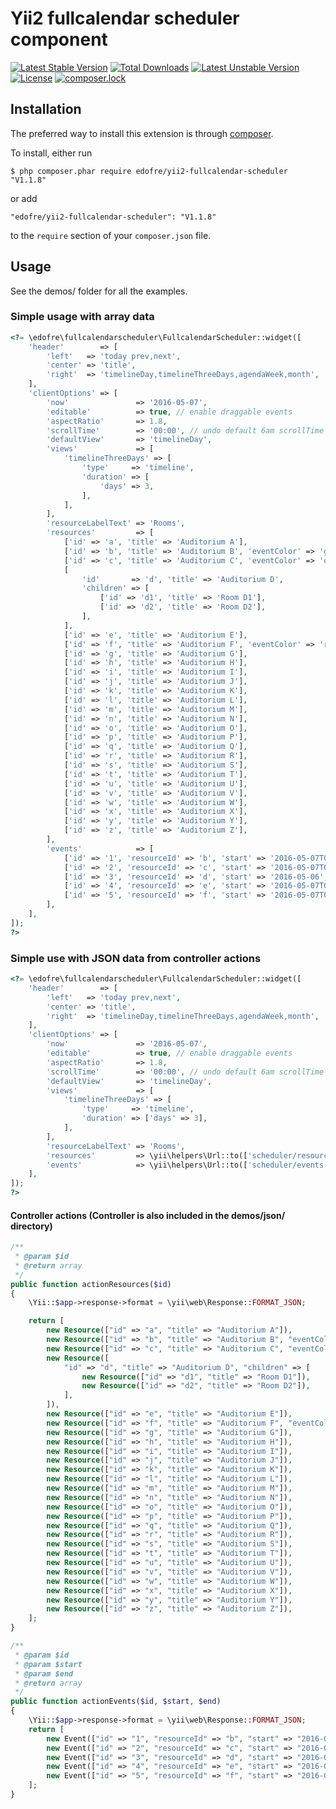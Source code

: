 # Yii2 fullcalendar scheduler component

[![Latest Stable Version](https://poser.pugx.org/edofre/yii2-fullcalendar-scheduler/v/stable)](https://packagist.org/packages/edofre/yii2-fullcalendar-scheduler)
[![Total Downloads](https://poser.pugx.org/edofre/yii2-fullcalendar-scheduler/downloads)](https://packagist.org/packages/edofre/yii2-fullcalendar-scheduler)
[![Latest Unstable Version](https://poser.pugx.org/edofre/yii2-fullcalendar-scheduler/v/unstable)](https://packagist.org/packages/edofre/yii2-fullcalendar-scheduler)
[![License](https://poser.pugx.org/edofre/yii2-fullcalendar-scheduler/license)](https://packagist.org/packages/edofre/yii2-fullcalendar-scheduler)
[![composer.lock](https://poser.pugx.org/edofre/yii2-fullcalendar-scheduler/composerlock)](https://packagist.org/packages/edofre/yii2-fullcalendar-scheduler)

## Installation

The preferred way to install this extension is through [composer](http://getcomposer.org/download/).

To install, either run

```
$ php composer.phar require edofre/yii2-fullcalendar-scheduler "V1.1.8"
```

or add

```
"edofre/yii2-fullcalendar-scheduler": "V1.1.8"
```

to the ```require``` section of your `composer.json` file.

## Usage

See the demos/ folder for all the examples.

### Simple usage with array data
```php
<?= \edofre\fullcalendarscheduler\FullcalendarScheduler::widget([
	'header'        => [
		'left'   => 'today prev,next',
		'center' => 'title',
		'right'  => 'timelineDay,timelineThreeDays,agendaWeek,month',
	],
	'clientOptions' => [
		'now'               => '2016-05-07',
		'editable'          => true, // enable draggable events
		'aspectRatio'       => 1.8,
		'scrollTime'        => '00:00', // undo default 6am scrollTime
		'defaultView'       => 'timelineDay',
		'views'             => [
			'timelineThreeDays' => [
				'type'     => 'timeline',
				'duration' => [
					'days' => 3,
				],
			],
		],
		'resourceLabelText' => 'Rooms',
		'resources'         => [
			['id' => 'a', 'title' => 'Auditorium A'],
			['id' => 'b', 'title' => 'Auditorium B', 'eventColor' => 'green'],
			['id' => 'c', 'title' => 'Auditorium C', 'eventColor' => 'orange'],
			[
				'id'       => 'd', 'title' => 'Auditorium D',
				'children' => [
					['id' => 'd1', 'title' => 'Room D1'],
					['id' => 'd2', 'title' => 'Room D2'],
				],
			],
			['id' => 'e', 'title' => 'Auditorium E'],
			['id' => 'f', 'title' => 'Auditorium F', 'eventColor' => 'red'],
			['id' => 'g', 'title' => 'Auditorium G'],
			['id' => 'h', 'title' => 'Auditorium H'],
			['id' => 'i', 'title' => 'Auditorium I'],
			['id' => 'j', 'title' => 'Auditorium J'],
			['id' => 'k', 'title' => 'Auditorium K'],
			['id' => 'l', 'title' => 'Auditorium L'],
			['id' => 'm', 'title' => 'Auditorium M'],
			['id' => 'n', 'title' => 'Auditorium N'],
			['id' => 'o', 'title' => 'Auditorium O'],
			['id' => 'p', 'title' => 'Auditorium P'],
			['id' => 'q', 'title' => 'Auditorium Q'],
			['id' => 'r', 'title' => 'Auditorium R'],
			['id' => 's', 'title' => 'Auditorium S'],
			['id' => 't', 'title' => 'Auditorium T'],
			['id' => 'u', 'title' => 'Auditorium U'],
			['id' => 'v', 'title' => 'Auditorium V'],
			['id' => 'w', 'title' => 'Auditorium W'],
			['id' => 'x', 'title' => 'Auditorium X'],
			['id' => 'y', 'title' => 'Auditorium Y'],
			['id' => 'z', 'title' => 'Auditorium Z'],
		],
		'events'            => [
			['id' => '1', 'resourceId' => 'b', 'start' => '2016-05-07T02:00:00', 'end' => '2016-05-07T07:00:00', 'title' => 'event 1'],
			['id' => '2', 'resourceId' => 'c', 'start' => '2016-05-07T05:00:00', 'end' => '2016-05-07T22:00:00', 'title' => 'event 2'],
			['id' => '3', 'resourceId' => 'd', 'start' => '2016-05-06', 'end' => '2016-05-08', 'title' => 'event 3'],
			['id' => '4', 'resourceId' => 'e', 'start' => '2016-05-07T03:00:00', 'end' => '2016-05-07T08:00:00', 'title' => 'event 4'],
			['id' => '5', 'resourceId' => 'f', 'start' => '2016-05-07T00:30:00', 'end' => '2016-05-07T02:30:00', 'title' => 'event 5'],
		],
	],
]);
?>
```

### Simple use with JSON data from controller actions
```php
<?= \edofre\fullcalendarscheduler\FullcalendarScheduler::widget([
	'header'        => [
		'left'   => 'today prev,next',
		'center' => 'title',
		'right'  => 'timelineDay,timelineThreeDays,agendaWeek,month',
	],
	'clientOptions' => [
		'now'               => '2016-05-07',
		'editable'          => true, // enable draggable events
		'aspectRatio'       => 1.8,
		'scrollTime'        => '00:00', // undo default 6am scrollTime
		'defaultView'       => 'timelineDay',
		'views'             => [
			'timelineThreeDays' => [
				'type'     => 'timeline',
				'duration' => ['days' => 3],
			],
		],
		'resourceLabelText' => 'Rooms',
		'resources'         => \yii\helpers\Url::to(['scheduler/resources', 'id' => 1]),
		'events'            => \yii\helpers\Url::to(['scheduler/events', 'id' => 2]),
	],
]);
?>
```

#### Controller actions (Controller is also included in the demos/json/ directory)
```php
/**
 * @param $id
 * @return array
 */
public function actionResources($id)
{
    \Yii::$app->response->format = \yii\web\Response::FORMAT_JSON;

    return [
        new Resource(["id" => "a", "title" => "Auditorium A"]),
        new Resource(["id" => "b", "title" => "Auditorium B", "eventColor" => "green"]),
        new Resource(["id" => "c", "title" => "Auditorium C", "eventColor" => "orange"]),
        new Resource([
            "id" => "d", "title" => "Auditorium D", "children" => [
                new Resource(["id" => "d1", "title" => "Room D1"]),
                new Resource(["id" => "d2", "title" => "Room D2"]),
            ],
        ]),
        new Resource(["id" => "e", "title" => "Auditorium E"]),
        new Resource(["id" => "f", "title" => "Auditorium F", "eventColor" => "red"]),
        new Resource(["id" => "g", "title" => "Auditorium G"]),
        new Resource(["id" => "h", "title" => "Auditorium H"]),
        new Resource(["id" => "i", "title" => "Auditorium I"]),
        new Resource(["id" => "j", "title" => "Auditorium J"]),
        new Resource(["id" => "k", "title" => "Auditorium K"]),
        new Resource(["id" => "l", "title" => "Auditorium L"]),
        new Resource(["id" => "m", "title" => "Auditorium M"]),
        new Resource(["id" => "n", "title" => "Auditorium N"]),
        new Resource(["id" => "o", "title" => "Auditorium O"]),
        new Resource(["id" => "p", "title" => "Auditorium P"]),
        new Resource(["id" => "q", "title" => "Auditorium Q"]),
        new Resource(["id" => "r", "title" => "Auditorium R"]),
        new Resource(["id" => "s", "title" => "Auditorium S"]),
        new Resource(["id" => "t", "title" => "Auditorium T"]),
        new Resource(["id" => "u", "title" => "Auditorium U"]),
        new Resource(["id" => "v", "title" => "Auditorium V"]),
        new Resource(["id" => "w", "title" => "Auditorium W"]),
        new Resource(["id" => "x", "title" => "Auditorium X"]),
        new Resource(["id" => "y", "title" => "Auditorium Y"]),
        new Resource(["id" => "z", "title" => "Auditorium Z"]),
    ];
}

/**
 * @param $id
 * @param $start
 * @param $end
 * @return array
 */
public function actionEvents($id, $start, $end)
{
    \Yii::$app->response->format = \yii\web\Response::FORMAT_JSON;
    return [
        new Event(["id" => "1", "resourceId" => "b", "start" => "2016-05-07T02:00:00", "end" => "2016-05-07T07:00:00", "title" => "event 1"]),
        new Event(["id" => "2", "resourceId" => "c", "start" => "2016-05-07T05:00:00", "end" => "2016-05-07T22:00:00", "title" => "event 2"]),
        new Event(["id" => "3", "resourceId" => "d", "start" => "2016-05-06", "end" => "2016-05-08", "title" => "event 3"]),
        new Event(["id" => "4", "resourceId" => "e", "start" => "2016-05-07T03:00:00", "end" => "2016-05-07T08:00:00", "title" => "event 4"]),
        new Event(["id" => "5", "resourceId" => "f", "start" => "2016-05-07T00:30:00", "end" => "2016-05-07T02:30:00", "title" => "event 5"]),
    ];
}
```
